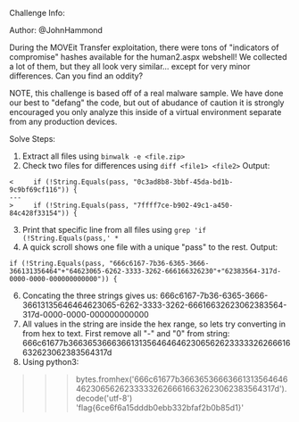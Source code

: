Challenge Info:

Author: @JohnHammond

During the MOVEit Transfer exploitation, there were tons of "indicators of compromise" hashes available for the human2.aspx webshell! We collected a lot of them, but they all look very similar... except for very minor differences. Can you find an oddity?

NOTE, this challenge is based off of a real malware sample. We have done our best to "defang" the code, but out of abudance of caution it is strongly encouraged you only analyze this inside of a virtual environment separate from any production devices. 


Solve Steps:

1. Extract all files using `binwalk -e <file.zip>`
2. Check two files for differences using `diff <file1> <file2>`
Output:
```
<     if (!String.Equals(pass, "0c3ad8b8-3bbf-45da-bd1b-9c9bf69cf116")) {
---
>     if (!String.Equals(pass, "7ffff7ce-b902-49c1-a450-84c428f33154")) {
```
3. Print that specific line from all files using `grep 'if (!String.Equals(pass,' *`
4. A quick scroll shows one file with a unique "pass" to the rest.
Output:
```
if (!String.Equals(pass, "666c6167-7b36-6365-3666-366131356464"+"64623065-6262-3333-3262-666166326230"+"62383564-317d-0000-0000-000000000000")) {
```
6. Concating the three strings gives us: 666c6167-7b36-6365-3666-36613135646464623065-6262-3333-3262-66616632623062383564-317d-0000-0000-000000000000
7. All values in the string are inside the hex range, so lets try converting in from hex to text. First remove all "-" and "0" from string: 666c61677b36636536663661313564646462306562623333326266616632623062383564317d
8. Using python3:
>>> bytes.fromhex('666c61677b36636536663661313564646462306562623333326266616632623062383564317d').decode('utf-8')
'flag{6ce6f6a15dddb0ebb332bfaf2b0b85d1}'
